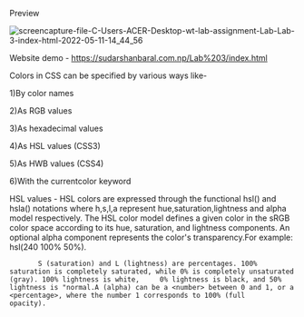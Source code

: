    Preview
  

![screencapture-file-C-Users-ACER-Desktop-wt-lab-assignment-Lab-Lab-3-index-html-2022-05-11-14_44_56](https://user-images.githubusercontent.com/75738200/167811931-263de14e-d326-44ff-a588-cfa413dab8a7.png)


Website demo - https://sudarshanbaral.com.np/Lab%203/index.html


Colors in CSS can be specified by various ways like-

1)By color names  

2)As RGB values

3)As hexadecimal values

4)As HSL values (CSS3)

5)As HWB values (CSS4)

6)With the currentcolor keyword

HSL values - HSL colors are expressed through the functional hsl() and hsla() notations where h,s,l,a represent hue,saturation,lightness and alpha model respectively. The HSL color model defines a given color in the sRGB color space according to its hue, saturation, and lightness components. An optional alpha component represents the color's transparency.For example: hsl(240 100% 50%). 
           
           S (saturation) and L (lightness) are percentages. 100% saturation is completely saturated, while 0% is completely unsaturated (gray). 100% lightness is white,     0% lightness is black, and 50% lightness is "normal.A (alpha) can be a <number> between 0 and 1, or a <percentage>, where the number 1 corresponds to 100% (full         opacity).
